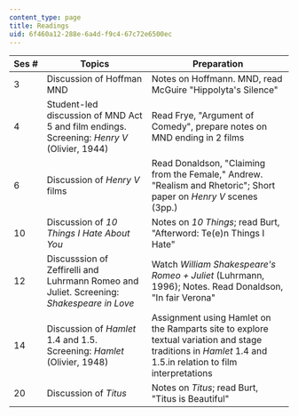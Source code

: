```yaml
---
content_type: page
title: Readings
uid: 6f460a12-288e-6a4d-f9c4-67c72e6500ec
---
```


| Ses # | Topics | Preparation |
| --- | --- | --- |
| 3 | Discussion of Hoffman MND | Notes on Hoffmann. MND, read McGuire "Hippolyta's Silence" |
| 4 | Student-led discussion of MND Act 5 and film endings. Screening: _Henry V_ (Olivier, 1944) | Read Frye, "Argument of Comedy", prepare notes on MND ending in 2 films |
| 6 | Discussion of _Henry V_ films | Read Donaldson, "Claiming from the Female," Andrew. "Realism and Rhetoric"; Short paper on _Henry V_ scenes (3pp.) |
| 10 | Discussion of _10 Things I Hate About You_ | Notes on _10 Things_; read Burt, "Afterword: Te(e)n Things I Hate" |
| 12 | Discusssion of Zeffirelli and Luhrmann Romeo and Juliet. Screening: _Shakespeare in Love_ | Watch _William Shakespeare's Romeo + Juliet_ (Luhrmann, 1996); Notes. Read Donaldson, "In fair Verona" |
| 14 | Discussion of _Hamlet_ 1.4 and 1.5. Screening: _Hamlet_ (Olivier, 1948) | Assignment using Hamlet on the Ramparts site to explore textual variation and stage traditions in _Hamlet_ 1.4 and 1.5.in relation to film interpretations |
| 20 | Discussion of _Titus_ | Notes on _Titus_; read Burt, "Titus is Beautiful"